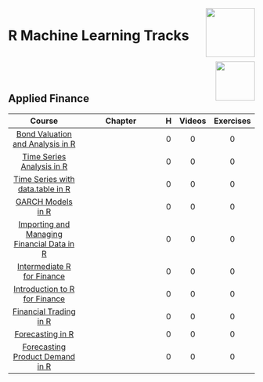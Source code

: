 <img align="right" width="100" src="https://github.com/cs-MohamedAyman/eLearning-Platforms/blob/master/DataCamp-Tracks/org-logos/datacamp.jpg">

# R Machine Learning Tracks

<br>
<img align="right" width="80" height="80" src="https://github.com/cs-MohamedAyman/eLearning-Platforms/blob/master/DataCamp-Tracks/org-logos/r.jpg">
<br><br>

## Applied Finance

<table>
    <thead>
        <tr>
            <th width="40%">Course</th>
            <th width="60%">Chapter</th>
            <th>H</th>
            <th>Videos</th>
            <th>Exercises</th>
        </tr>
    </thead>
    <tbody>
            <tr>
                <td rowspan=1 align=center>
<a href="https://learn.datacamp.com/courses/bond-valuation-and-analysis-in-r">Bond Valuation and Analysis in R</a><br>
                <td align="left"> </td>
                <td rowspan=1 align="center">0</td>
                <td rowspan=1 align="center">0</td>
                <td rowspan=1 align="center">0</td>
                </td>
            </tr>
            <tr>
                <td rowspan=1 align=center>
<a href="https://learn.datacamp.com/courses/time-series-analysis-in-r">Time Series Analysis in R</a><br>
                <td align="left"> </td>
                <td rowspan=1 align="center">0</td>
                <td rowspan=1 align="center">0</td>
                <td rowspan=1 align="center">0</td>
                </td>
            </tr>
            <tr>
                <td rowspan=1 align=center>
<a href="https://learn.datacamp.com/courses/time-series-with-datatable-in-r">Time Series with data.table in R</a><br>
                <td align="left"> </td>
                <td rowspan=1 align="center">0</td>
                <td rowspan=1 align="center">0</td>
                <td rowspan=1 align="center">0</td>
                </td>
            </tr>
            <tr>
                <td rowspan=1 align=center>
<a href="https://learn.datacamp.com/courses/garch-models-in-r">GARCH Models in R</a><br>
                <td align="left"> </td>
                <td rowspan=1 align="center">0</td>
                <td rowspan=1 align="center">0</td>
                <td rowspan=1 align="center">0</td>
                </td>
            </tr>
            <tr>
                <td rowspan=1 align=center>
<a href="https://learn.datacamp.com/courses/importing-and-managing-financial-data-in-r">Importing and Managing Financial Data in R</a><br>
                <td align="left"> </td>
                <td rowspan=1 align="center">0</td>
                <td rowspan=1 align="center">0</td>
                <td rowspan=1 align="center">0</td>
                </td>
            </tr>
            <tr>
                <td rowspan=1 align=center>
<a href="https://learn.datacamp.com/courses/intermediate-r-for-finance">Intermediate R for Finance</a><br>
                <td align="left"> </td>
                <td rowspan=1 align="center">0</td>
                <td rowspan=1 align="center">0</td>
                <td rowspan=1 align="center">0</td>
                </td>
            </tr>
            <tr>
                <td rowspan=1 align=center>
<a href="https://learn.datacamp.com/courses/introduction-to-r-for-finance">Introduction to R for Finance</a><br>
                <td align="left"> </td>
                <td rowspan=1 align="center">0</td>
                <td rowspan=1 align="center">0</td>
                <td rowspan=1 align="center">0</td>
                </td>
            </tr>
            <tr>
                <td rowspan=1 align=center>
<a href="https://learn.datacamp.com/courses/financial-trading-in-r">Financial Trading in R</a><br>
                <td align="left"> </td>
                <td rowspan=1 align="center">0</td>
                <td rowspan=1 align="center">0</td>
                <td rowspan=1 align="center">0</td>
                </td>
            </tr>
            <tr>
                <td rowspan=1 align=center>
<a href="https://learn.datacamp.com/courses/forecasting-in-r">Forecasting in R</a><br>
                <td align="left"> </td>
                <td rowspan=1 align="center">0</td>
                <td rowspan=1 align="center">0</td>
                <td rowspan=1 align="center">0</td>
                </td>
            </tr>
            <tr>
                <td rowspan=1 align=center>
<a href="https://learn.datacamp.com/courses/forecasting-product-demand-in-r">Forecasting Product Demand in R</a><br>
                <td align="left"> </td>
                <td rowspan=1 align="center">0</td>
                <td rowspan=1 align="center">0</td>
                <td rowspan=1 align="center">0</td>
                </td>
            </tr>
    </tbody>
</table>
